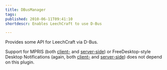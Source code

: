 ```yaml
---
title: DBusManager
tags: 
published: 2010-06-11T09:41:10
shortdescr: Enables LeechCraft to use D-Bus

---
```


Provides some API for LeechCraft via D-Bus.

Support for MPRIS (both [client-](/plugins-xtazy) and [server-side](/plugins-lmp))
or FreeDesktop-style Desktop Notifications (again, both [client-](/plugins-sysnotify)
and [server-side](/plugins-laughty)) does not depend on this plugin.
